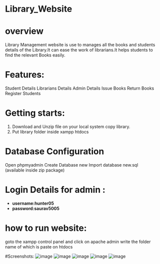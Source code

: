 # Library_Website
# overview
Library Management website is use to manages all the books and students details of the Library.It can ease the work of librarians.It helps students to find the relevant Books easily.
# Features:
Student Details
Librarians Details
Admin Details
Issue Books
Return Books
Register Students

# Getting starts:
1. Download and Unzip file on your local system copy library.
2. Put library folder inside xampp htdocs

# Database Configuration

Open phpmyadmin
Create Database new
Import database new.sql (available inside zip package)


# Login Details for admin : 

* **username:hunter05**
* **password:saurav5005**
# how to run website:
goto the xampp control panel and click on apache admin 
write the folder name of which is paste on htdocs

#Screenshots:
![image](https://github.com/Sauravk0045/Library_Website/assets/170123208/afb142e2-5314-4c9f-93ca-82b2d44fecf8)
![image](https://github.com/Sauravk0045/Library_Website/assets/170123208/26f0c6c5-02b3-4f6f-af25-69f01d1c6979)
![image](https://github.com/Sauravk0045/Library_Website/assets/170123208/e08f8d9e-0c61-4ccd-965f-5108aec74af9)
![image](https://github.com/Sauravk0045/Library_Website/assets/170123208/7a85e7de-9e61-43f0-8a4b-c434f67360eb)
![image](https://github.com/Sauravk0045/Library_Website/assets/170123208/e1308617-9a89-45e0-adec-bff3b5495176)



